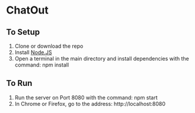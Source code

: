 # ChatOut

## To Setup

1) Clone or download the repo
2) Install [Node.JS](https://nodejs.org/en/)
3) Open a terminal in the main directory and install dependencies with the command: npm install

## To Run
1) Run the server on Port 8080 with the command: npm start
2) In Chrome or Firefox, go to the address: http://localhost:8080

